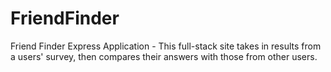 # FriendFinder
Friend Finder Express Application - This full-stack site takes in results from a users' survey, then compares their answers with those from other users.
